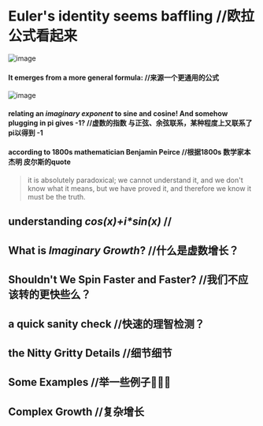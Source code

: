 # Euler's identity seems baffling //欧拉公式看起来
![image](https://user-images.githubusercontent.com/31954987/199166472-ae042555-eea2-442d-9828-2cd6db6228d7.png)

#### It emerges from a more general formula: //来源一个更通用的公式
![image](https://user-images.githubusercontent.com/31954987/199166753-6b4de445-02ab-483f-a1cb-f97fff7c693b.png)

#### relating an _imaginary exponent_ to sine and cosine! And somehow plugging in pi gives -1? //虚数的指数 与正弦、余弦联系，某种程度上又联系了 pi以得到 -1
#### according to 1800s mathematician Benjamin Peirce //根据1800s 数学家本杰明 皮尔斯的quote

> it is absolutely paradoxical; we cannot understand it, and we don't know what it means, but we have proved it, and therefore we know it must be the truth.

## understanding _cos(x)+i*sin(x)_ //

## What is _Imaginary Growth_? //什么是虚数增长？

## Shouldn't We Spin Faster and Faster? //我们不应该转的更快些么？

## a quick sanity check //快速的理智检测？

## the Nitty Gritty Details //细节细节

## Some Examples //举一些例子🌰🌰🌰

## Complex Growth //复杂增长
